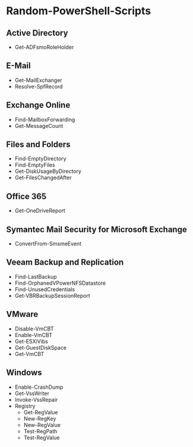 # Random-PowerShell-Scripts

<h2>Active Directory</h2>

- Get-ADFsmoRoleHolder

<h2>E-Mail</h2>

- Get-MailExchanger
- Resolve-SpfRecord

<h2>Exchange Online</h2>

- Find-MailboxForwarding
- Get-MessageCount

<h2>Files and Folders</h2>

- Find-EmptyDirectory
- Find-EmptyFiles
- Get-DiskUsageByDirectory
- Get-FilesChangedAfter

<h2>Office 365</h2>

- Get-OneDriveReport

<h2>Symantec Mail Security for Microsoft Exchange</h2>

- ConvertFrom-SmsmeEvent

<h2>Veeam Backup and Replication</h2>

- Find-LastBackup
- Find-OrphanedVPowerNFSDatastore
- Find-UnusedCredentials
- Get-VBRBackupSessionReport

<h2>VMware</h2>

- Disable-VmCBT
- Enable-VmCBT
- Get-ESXiVibs
- Get-GuestDiskSpace
- Get-VmCBT

<h2>Windows</h2>

- Enable-CrashDump
- Get-VssWriter
- Invoke-VssRepair
- Registry
    - Get-RegValue
    - New-RegKey
    - New-RegValue
    - Test-RegPath
    - Test-RegValue